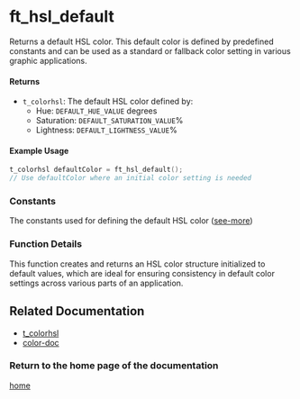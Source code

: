 # ft_hsl_default
Returns a default HSL color. This default color is defined by predefined constants and can be used as a standard or fallback color setting in various graphic applications.

#### Returns
- `t_colorhsl`: The default HSL color defined by:
  - Hue: `DEFAULT_HUE_VALUE` degrees
  - Saturation: `DEFAULT_SATURATION_VALUE`%
  - Lightness: `DEFAULT_LIGHTNESS_VALUE`%

#### Example Usage
```c
t_colorhsl defaultColor = ft_hsl_default();
// Use defaultColor where an initial color setting is needed
```

### Constants
The constants used for defining the default HSL color ([see-more](./t_colorhsl.md))

### Function Details
This function creates and returns an HSL color structure initialized to default values, which are ideal for ensuring consistency in default color settings across various parts of an application.


## Related Documentation
- [t_colorhsl](./t_colorhsl.md)
- [color-doc](../color-doc.md)

### Return to the home page of the documentation
[home](../../home.md)
